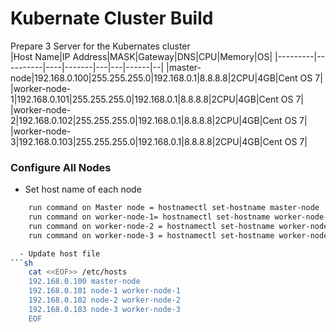 # Kubernate Cluster Build

Prepare 3 Server for the Kubernates cluster  
|Host Name|IP Address|MASK|Gateway|DNS|CPU|Memory|OS|
|---------|----------|----|-------|---|---|------|--|
|master-node|192.168.0.100|255.255.255.0|192.168.0.1|8.8.8.8|2CPU|4GB|Cent OS 7|
|worker-node-1|192.168.0.101|255.255.255.0|192.168.0.1|8.8.8.8|2CPU|4GB|Cent OS 7|
|worker-node-2|192.168.0.102|255.255.255.0|192.168.0.1|8.8.8.8|2CPU|4GB|Cent OS 7|
|worker-node-3|192.168.0.103|255.255.255.0|192.168.0.1|8.8.8.8|2CPU|4GB|Cent OS 7|

### Configure All Nodes
  - Set host name of each node
```sh
    run command on Master node = hostnamectl set-hostname master-node
    run command on worker-node-1= hostnamectl set-hostname worker-node-1
    run command on worker-node-2 = hostnamectl set-hostname worker-node-2
    run command on worker-node-3 = hostnamectl set-hostname worker-node-3

  - Update host file 
```sh
    cat <<EOF>> /etc/hosts
    192.168.0.100 master-node
    192.168.0.101 node-1 worker-node-1
    192.168.0.102 node-2 worker-node-2
    192.168.0.103 node-3 worker-node-3
    EOF